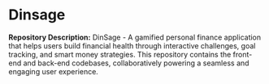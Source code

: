 # Dinsage
**Repository Description:**   DinSage - A gamified personal finance application that helps users build financial health through interactive challenges, goal tracking, and smart money strategies. This repository contains the front-end and back-end codebases, collaboratively powering a seamless and engaging user experience.
